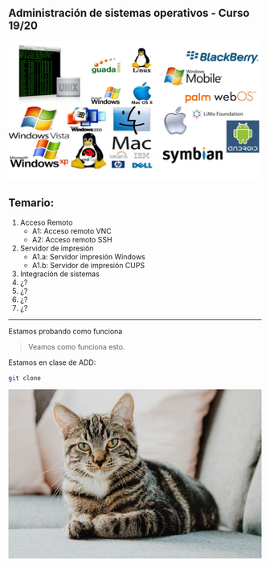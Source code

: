 ## Administración de sistemas operativos - Curso 19/20

![](img/sistemas_operativos.png)

## Temario:
1. Acceso Remoto
   * A1: Acceso remoto VNC
   * A2: Acceso remoto SSH
2. Servidor de impresión
   * A1.a: Servidor impresión Windows
   * A1.b: Servidor de impresión CUPS
3. Integración de sistemas
4. ¿?
5. ¿?
6. ¿?
7. ¿?

---
Estamos probando como funciona

> Veamos como funciona esto.

Estamos en clase de ADD:

~~~ bash
git clone
~~~

![gato](img/gato.jpeg)

